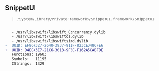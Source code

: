 ## SnippetUI

> `/System/Library/PrivateFrameworks/SnippetUI.framework/SnippetUI`

```diff

   - /usr/lib/swift/libswift_Concurrency.dylib
   - /usr/lib/swift/libswiftos.dylib
   - /usr/lib/swift/libswiftsimd.dylib
-  UUID: EF86F327-2640-3937-911F-823CED486FE6
+  UUID: D4EC43E7-21C6-3013-9FBC-F162A5CABFDE
   Functions: 19603
   Symbols:   11195
   CStrings:  1329

```

